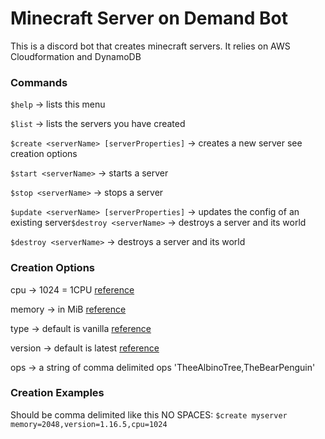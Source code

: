 # Minecraft Server on Demand Bot
This is a discord bot that creates minecraft servers. It relies on AWS Cloudformation and DynamoDB

### Commands
`$help` -> lists this menu

`$list` -> lists the servers you have created

`$create <serverName> [serverProperties]` -> creates a new server see creation options

`$start <serverName>` -> starts a server

`$stop <serverName>` -> stops a server

`$update <serverName> [serverProperties]` -> updates the config of an existing server`$destroy <serverName>` -> destroys a server and its world

`$destroy <serverName>` -> destroys a server and its world

### Creation Options
cpu -> 1024 = 1CPU [reference](https://docs.aws.amazon.com/AmazonECS/latest/developerguide/task-cpu-memory-error.html)

memory -> in MiB [reference](https://docs.aws.amazon.com/AmazonECS/latest/developerguide/task-cpu-memory-error.html)

type -> default is vanilla [reference](https://github.com/itzg/docker-minecraft-server)

version -> default is latest [reference](https://github.com/itzg/docker-minecraft-server)

ops -> a string of comma delimited ops 'TheeAlbinoTree,TheBearPenguin'

### Creation Examples
Should be comma delimited like this NO SPACES:
`$create myserver memory=2048,version=1.16.5,cpu=1024`
